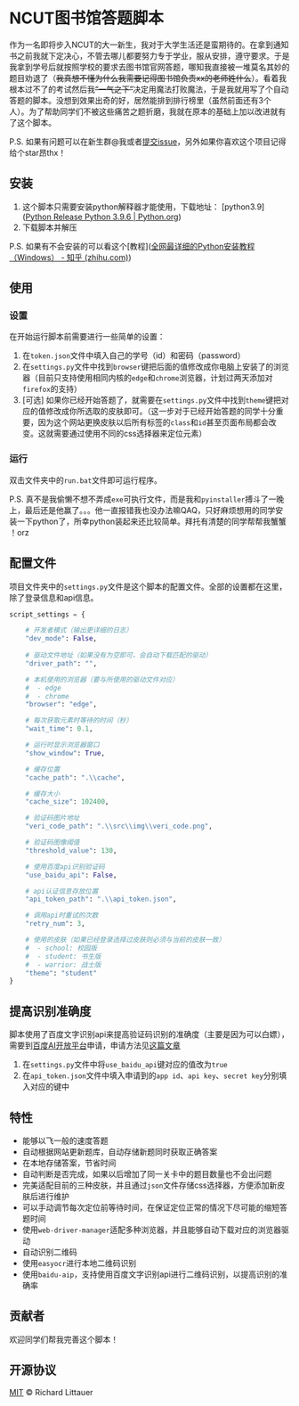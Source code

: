 # NCUT图书馆答题脚本

作为一名即将步入NCUT的大一新生，我对于大学生活还是蛮期待的。在拿到通知书之前我就下定决心，不管去哪儿都要努力专于学业，服从安排，遵守要求。于是我拿到学号后就按照学校的要求去图书馆官网答题，哪知我直接被一堆莫名其妙的题目劝退了（~~我真想不懂为什么我需要记得图书馆负责xx的老师姓什么~~）。看着我根本过不了的考试然后我~~“一气之下”~~决定用魔法打败魔法，于是我就用写了个自动答题的脚本。没想到效果出奇的好，居然能排到排行榜里（虽然前面还有3个人）。为了帮助同学们不被这些痛苦之题折磨，我就在原本的基础上加以改进就有了这个脚本。

P.S. 如果有问题可以在新生群@我或者[提交issue](https://github.com/batu1579/NCUT-library-auto-answer/issues/new)，另外如果你喜欢这个项目记得给个star昂thx！

## 安装

1.  这个脚本只需要安装python解释器才能使用，下载地址： [python3.9]([Python Release Python 3.9.6 | Python.org](https://www.python.org/downloads/release/python-396/))
2.  下载脚本并解压

P.S. 如果有不会安装的可以看这个[教程]([全网最详细的Python安装教程（Windows） - 知乎 (zhihu.com)](https://zhuanlan.zhihu.com/p/344887837))

## 使用

### 设置

在开始运行脚本前需要进行一些简单的设置：

1.  在`token.json`文件中填入自己的学号（id）和密码（password）
2.  在`settings.py`文件中找到`browser`键把后面的值修改成你电脑上安装了的浏览器（目前只支持使用相同内核的`edge`和`chrome`浏览器，计划过两天添加对`firefox`的支持）
3.  [可选] 如果你已经开始答题了，就需要在`settings.py`文件中找到`theme`键把对应的值修改成你所选取的皮肤即可。（这一步对于已经开始答题的同学十分重要，因为这个网站更换皮肤以后所有标签的`class`和`id`甚至页面布局都会改变。这就需要通过使用不同的css选择器来定位元素）

### 运行

双击文件夹中的`run.bat`文件即可运行程序。

P.S. 真不是我偷懒不想不弄成`exe`可执行文件，而是我和`pyinstaller`搏斗了一晚上，最后还是他赢了。。。他一直报错我也没办法嘛QAQ，只好麻烦想用的同学安装一下python了，所幸python装起来还比较简单。拜托有清楚的同学帮帮我蟹蟹 ！orz

## 配置文件

项目文件夹中的`settings.py`文件是这个脚本的配置文件。全部的设置都在这里，除了登录信息和api信息。

```python
script_settings = {

    # 开发者模式（输出更详细的日志）
    "dev_mode": False,
    
    # 驱动文件地址（如果没有为空即可，会自动下载匹配的驱动）
    "driver_path": "",

    # 本机使用的浏览器（要与所使用的驱动文件对应）
    #  - edge
    #  - chrome
    "browser": "edge",

    # 每次获取元素时等待的时间（秒）
    "wait_time": 0.1,

    # 运行时显示浏览器窗口
    "show_window": True,

    # 缓存位置
    "cache_path": ".\\cache",

    # 缓存大小
    "cache_size": 102400,

    # 验证码图片地址
    "veri_code_path": ".\\src\\img\\veri_code.png",

    # 验证码图像阈值
    "threshold_value": 130,

    # 使用百度api识别验证码
    "use_baidu_api": False,

    # api认证信息存放位置
    "api_token_path": ".\\api_token.json",

    # 调用api时重试的次数
    "retry_num": 3,

    # 使用的皮肤（如果已经登录选择过皮肤则必须与当前的皮肤一致）
    #  - school: 校园版
    #  - student: 书生版
    #  - warrior: 战士版
    "theme": "student"
}
```

## 提高识别准确度

脚本使用了百度文字识别api来提高验证码识别的准确度（主要是因为可以白嫖），需要到[百度AI开放平台](https://ai.baidu.com/tech/ocr/general)申请，申请方法见[这篇文章](https://ai.baidu.com/ai-doc/OCR/dk3iqnq51)

1.  在`settings.py`文件中将`use_baidu_api`键对应的值改为`true`
2.  在`api_token.json`文件中填入申请到的`app id`、`api key`、`secret key`分别填入对应的键中

## 特性

-   能够以飞一般的速度答题
-   自动根据网站更新题库，自动存储新题同时获取正确答案
-   在本地存储答案，节省时间
-   自动判断是否完成，如果以后增加了同一关卡中的题目数量也不会出问题
-   完美适配目前的三种皮肤，并且通过`json`文件存储css选择器，方便添加新皮肤后进行维护
-   可以手动调节每次定位前等待时间，在保证定位正常的情况下尽可能的缩短答题时间
-   使用`web-driver-manager`适配多种浏览器，并且能够自动下载对应的浏览器驱动
-   自动识别二维码
-   使用`easyocr`进行本地二维码识别
-   使用`baidu-aip`，支持使用百度文字识别api进行二维码识别，以提高识别的准确率

## 贡献者

欢迎同学们帮我完善这个脚本！

## 开源协议

[MIT](https://github.com/RichardLitt/standard-readme/blob/master/LICENSE) © Richard Littauer